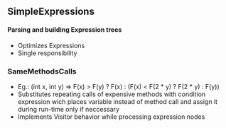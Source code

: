 ## SimpleExpressions
#### Parsing and building Expression trees
* Optimizes Expressions
* Single responsibility

### SameMethodsCalls
* Eg.: (int x, int y) => F(x) > F(y) ? F(x) : (F(x) < F(2 * y) ? F(2 * y) : F(y))
* Substitutes repeating calls of expensive methods with condition expression wich places variable instead of method call and assign it during run-time only if neccessary
* Implements Visitor behavior while processing expression nodes
